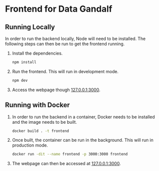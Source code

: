 # Frontend for Data Gandalf

## Running Locally

In order to run the backend locally, Node will need to be installed. The following steps can then be run to get the frontend running.

1. Install the dependencies.

    ```bash
    npm install
    ```

2. Run the frontend. This will run in development mode.

    ```bash
    npm dev
    ```

3. Access the webpage though [127.0.0.1:3000](127.0.0.1:3000).

## Running with Docker

1. In order to run the backend in a container, Docker needs to be installed and the image needs to be built.

    ```bash
    docker build . -t frontend
    ```

2. Once built, the container can be run in the background. This will run in production mode.

    ```bash
    docker run -dit --name frontend -p 3000:3000 frontend
    ```

3. The webpage can then be accessed at [127.0.0.1:3000](127.0.0.1:3000).
